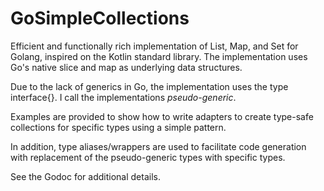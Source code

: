 # GoSimpleCollections

Efficient and functionally rich implementation of List, Map, and Set for Golang, inspired on the Kotlin standard library.  The implementation uses Go's native slice and map as underlying data structures.

Due to the lack of generics in Go, the implementation uses the type interface{}.  I call the implementations *pseudo-generic*.  

Examples are provided to show how to write adapters to create type-safe collections for specific types using a simple pattern.  

In addition, type aliases/wrappers are used to facilitate code generation with replacement of the pseudo-generic types with specific types.

See the Godoc for additional details.
